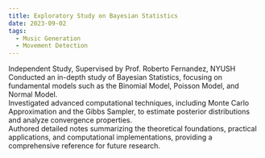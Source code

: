```yaml
---
title: Exploratory Study on Bayesian Statistics
date: 2023-09-02
tags:
  - Music Generation
  - Movement Detection
---
```


Independent Study, Supervised by Prof. Roberto Fernandez, NYUSH<br>
Conducted an in-depth study of Bayesian Statistics, focusing on fundamental models such as the Binomial Model, Poisson Model, and Normal Model.<br>
Investigated advanced computational techniques, including Monte Carlo Approximation and the Gibbs Sampler, to estimate posterior distributions and analyze convergence properties.<br>
Authored detailed notes summarizing the theoretical foundations, practical applications, and computational implementations, providing a comprehensive reference for future research.<br>


<!--more-->
